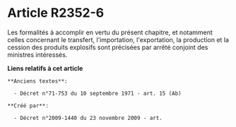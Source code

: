 # Article R2352-6

Les formalités à accomplir en vertu du présent chapitre, et notamment celles concernant le transfert, l'importation,
l'exportation, la production et la cession des produits explosifs sont précisées par arrêté conjoint des ministres
intéressés.

**Liens relatifs à cet article**

	**Anciens textes**:

	  - Décret n°71-753 du 10 septembre 1971 - art. 15 (Ab)

	**Créé par**:

	  - Décret n°2009-1440 du 23 novembre 2009 - art.
